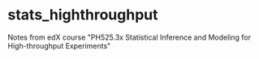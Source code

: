 # stats_highthroughput
Notes from edX course "PH525.3x Statistical Inference and Modeling for High-throughput Experiments"
